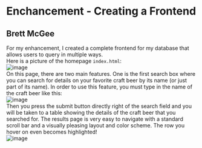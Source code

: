# Enchancement - Creating a Frontend
## Brett McGee

For my enhancement, I created a complete frontend for my database that allows users to query in multiple ways. </br>
Here is a picture of the homepage `index.html`:</br>
![image](https://github.com/bmcgee9/craftBeerSalesDB/assets/102620872/4a611048-2e65-452c-8408-23d1f983193b)
</br>
On this page, there are two main features. One is the first search box where you can search for details on your favorite craft beer by its name (or just part of its name). In order to use this feature, you must type in the name of the craft beer like this: </br>
![image](https://github.com/bmcgee9/craftBeerSalesDB/assets/102620872/4f67e419-a40d-47d1-8eb1-63a292ec3430)
</br>
Then you press the submit button directly right of the search field and you will be taken to a table showing the details of the craft beer that you searched for. The results page is very easy to navigate with a standard scroll bar and a visually pleasing layout and color scheme. The row you hover on even becomes highlighted!</br>
![image](https://github.com/bmcgee9/craftBeerSalesDB/assets/102620872/e51c2be1-c489-4dc5-80bc-85a2f7a41925)
</br>

